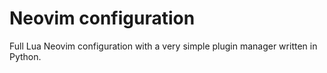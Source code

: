 # Neovim configuration

Full Lua Neovim configuration with a very simple plugin manager written in Python.
